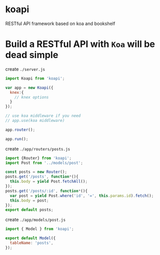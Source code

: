 # koapi

RESTful API framework based on koa and bookshelf

# Build a RESTful API with `Koa` will be dead simple

create `./server.js`
```js
import Koapi from 'koapi';

var app = new Koapi({
  knex:{
    // knex options
  }
});

// use koa middleware if you need
// app.use(koa middleware)

app.router();

app.run();
```

create `./app/routers/posts.js`
```js
import {Router} from 'koapi';
import Post from '../models/post';

const posts = new Router();
posts.get('/posts', function*(){
  this.body = yield Post.fetchAll();
});
posts.get('/posts/:id', function*(){
  var post = yield Post.where('id', '=', this.params.id).fetch();
  this.body = post;
});
export default posts;
```

create `./app/models/post.js`
```js
import { Model } from 'koapi';

export default Model({
  tableName: 'posts',
});
```
